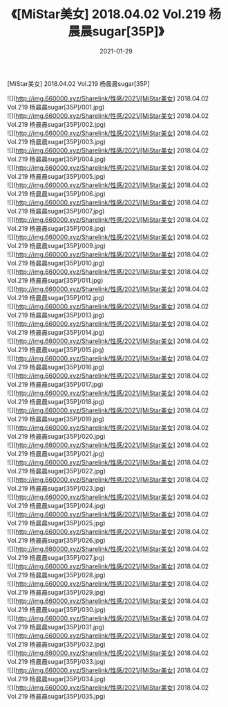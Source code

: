 ﻿---
layout: post
title:  《[MiStar美女] 2018.04.02 Vol.219 杨晨晨sugar[35P]》
date:   2021-01-29
img: http://img.660000.xyz/Sharelink/性感/2021/[MiStar美女] 2018.04.02 Vol.219 杨晨晨sugar[35P]/000.jpg
categories: [美女, 清纯, 唯美]
---

[MiStar美女] 2018.04.02 Vol.219 杨晨晨sugar[35P]

  ![](http://img.660000.xyz/Sharelink/性感/2021/[MiStar美女] 2018.04.02 Vol.219 杨晨晨sugar[35P]/001.jpg) <br> ![](http://img.660000.xyz/Sharelink/性感/2021/[MiStar美女] 2018.04.02 Vol.219 杨晨晨sugar[35P]/002.jpg) <br> ![](http://img.660000.xyz/Sharelink/性感/2021/[MiStar美女] 2018.04.02 Vol.219 杨晨晨sugar[35P]/003.jpg) <br> ![](http://img.660000.xyz/Sharelink/性感/2021/[MiStar美女] 2018.04.02 Vol.219 杨晨晨sugar[35P]/004.jpg) <br> ![](http://img.660000.xyz/Sharelink/性感/2021/[MiStar美女] 2018.04.02 Vol.219 杨晨晨sugar[35P]/005.jpg) <br> ![](http://img.660000.xyz/Sharelink/性感/2021/[MiStar美女] 2018.04.02 Vol.219 杨晨晨sugar[35P]/006.jpg) <br> ![](http://img.660000.xyz/Sharelink/性感/2021/[MiStar美女] 2018.04.02 Vol.219 杨晨晨sugar[35P]/007.jpg) <br> ![](http://img.660000.xyz/Sharelink/性感/2021/[MiStar美女] 2018.04.02 Vol.219 杨晨晨sugar[35P]/008.jpg) <br> ![](http://img.660000.xyz/Sharelink/性感/2021/[MiStar美女] 2018.04.02 Vol.219 杨晨晨sugar[35P]/009.jpg) <br> ![](http://img.660000.xyz/Sharelink/性感/2021/[MiStar美女] 2018.04.02 Vol.219 杨晨晨sugar[35P]/010.jpg) <br> ![](http://img.660000.xyz/Sharelink/性感/2021/[MiStar美女] 2018.04.02 Vol.219 杨晨晨sugar[35P]/011.jpg) <br> ![](http://img.660000.xyz/Sharelink/性感/2021/[MiStar美女] 2018.04.02 Vol.219 杨晨晨sugar[35P]/012.jpg) <br> ![](http://img.660000.xyz/Sharelink/性感/2021/[MiStar美女] 2018.04.02 Vol.219 杨晨晨sugar[35P]/013.jpg) <br> ![](http://img.660000.xyz/Sharelink/性感/2021/[MiStar美女] 2018.04.02 Vol.219 杨晨晨sugar[35P]/014.jpg) <br> ![](http://img.660000.xyz/Sharelink/性感/2021/[MiStar美女] 2018.04.02 Vol.219 杨晨晨sugar[35P]/015.jpg) <br> ![](http://img.660000.xyz/Sharelink/性感/2021/[MiStar美女] 2018.04.02 Vol.219 杨晨晨sugar[35P]/016.jpg) <br> ![](http://img.660000.xyz/Sharelink/性感/2021/[MiStar美女] 2018.04.02 Vol.219 杨晨晨sugar[35P]/017.jpg) <br> ![](http://img.660000.xyz/Sharelink/性感/2021/[MiStar美女] 2018.04.02 Vol.219 杨晨晨sugar[35P]/018.jpg) <br> ![](http://img.660000.xyz/Sharelink/性感/2021/[MiStar美女] 2018.04.02 Vol.219 杨晨晨sugar[35P]/019.jpg) <br> ![](http://img.660000.xyz/Sharelink/性感/2021/[MiStar美女] 2018.04.02 Vol.219 杨晨晨sugar[35P]/020.jpg) <br> ![](http://img.660000.xyz/Sharelink/性感/2021/[MiStar美女] 2018.04.02 Vol.219 杨晨晨sugar[35P]/021.jpg) <br> ![](http://img.660000.xyz/Sharelink/性感/2021/[MiStar美女] 2018.04.02 Vol.219 杨晨晨sugar[35P]/022.jpg) <br> ![](http://img.660000.xyz/Sharelink/性感/2021/[MiStar美女] 2018.04.02 Vol.219 杨晨晨sugar[35P]/023.jpg) <br> ![](http://img.660000.xyz/Sharelink/性感/2021/[MiStar美女] 2018.04.02 Vol.219 杨晨晨sugar[35P]/024.jpg) <br> ![](http://img.660000.xyz/Sharelink/性感/2021/[MiStar美女] 2018.04.02 Vol.219 杨晨晨sugar[35P]/025.jpg) <br> ![](http://img.660000.xyz/Sharelink/性感/2021/[MiStar美女] 2018.04.02 Vol.219 杨晨晨sugar[35P]/026.jpg) <br> ![](http://img.660000.xyz/Sharelink/性感/2021/[MiStar美女] 2018.04.02 Vol.219 杨晨晨sugar[35P]/027.jpg) <br> ![](http://img.660000.xyz/Sharelink/性感/2021/[MiStar美女] 2018.04.02 Vol.219 杨晨晨sugar[35P]/028.jpg) <br> ![](http://img.660000.xyz/Sharelink/性感/2021/[MiStar美女] 2018.04.02 Vol.219 杨晨晨sugar[35P]/029.jpg) <br> ![](http://img.660000.xyz/Sharelink/性感/2021/[MiStar美女] 2018.04.02 Vol.219 杨晨晨sugar[35P]/030.jpg) <br> ![](http://img.660000.xyz/Sharelink/性感/2021/[MiStar美女] 2018.04.02 Vol.219 杨晨晨sugar[35P]/031.jpg) <br> ![](http://img.660000.xyz/Sharelink/性感/2021/[MiStar美女] 2018.04.02 Vol.219 杨晨晨sugar[35P]/032.jpg) <br> ![](http://img.660000.xyz/Sharelink/性感/2021/[MiStar美女] 2018.04.02 Vol.219 杨晨晨sugar[35P]/033.jpg) <br> ![](http://img.660000.xyz/Sharelink/性感/2021/[MiStar美女] 2018.04.02 Vol.219 杨晨晨sugar[35P]/034.jpg) <br> ![](http://img.660000.xyz/Sharelink/性感/2021/[MiStar美女] 2018.04.02 Vol.219 杨晨晨sugar[35P]/035.jpg) <br>